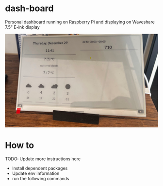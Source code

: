 # dash-board
Personal dashboard running on Raspberry Pi and displaying on Waveshare 7.5" E-ink display 

![img](cat.png)

# How to 
TODO: Update more instructions here

- Install dependent packages 
- Update env information 
- run the following commands 
